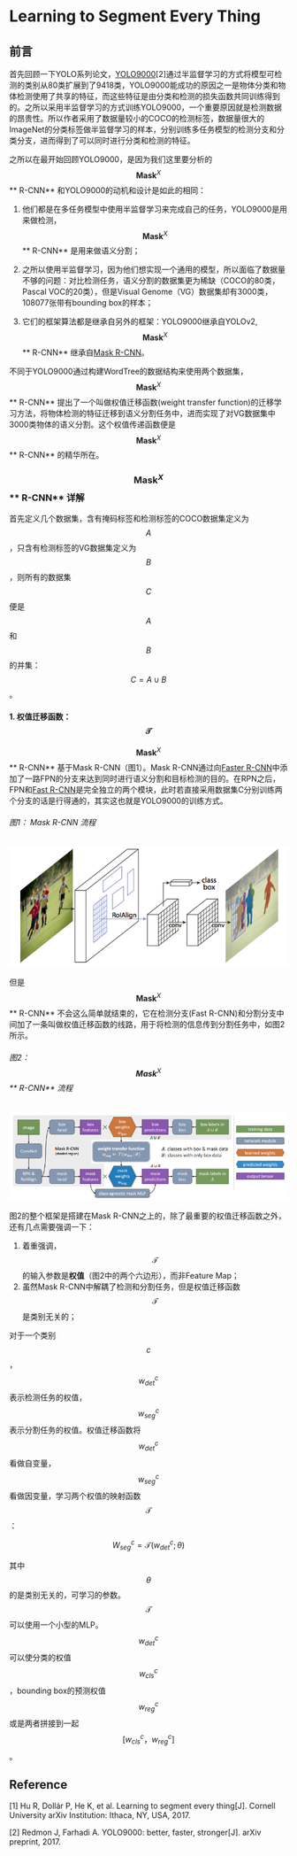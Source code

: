 # Learning to Segment Every Thing

## 前言

首先回顾一下YOLO系列论文，[YOLO9000](https://senliuy.gitbooks.io/advanced-deep-learning/content/chapter1/yolo9000-better-faster-stronger.html)\[2\]通过半监督学习的方式将模型可检测的类别从80类扩展到了9418类，YOLO9000能成功的原因之一是物体分类和物体检测使用了共享的特征，而这些特征是由分类和检测的损失函数共同训练得到的。之所以采用半监督学习的方式训练YOLO9000，一个重要原因就是检测数据的昂贵性。所以作者采用了数据量较小的COCO的检测标签，数据量很大的ImageNet的分类标签做半监督学习的样本，分别训练多任务模型的检测分支和分类分支，进而得到了可以同时进行分类和检测的特征。

之所以在最开始回顾YOLO9000，是因为我们这里要分析的$$\mathbf{Mask}^X$$** R-CNN** 和YOLO9000的动机和设计是如此的相同：

1. 他们都是在多任务模型中使用半监督学习来完成自己的任务，YOLO9000是用来做检测，$$\mathbf{Mask}^X$$** R-CNN** 是用来做语义分割；

2. 之所以使用半监督学习，因为他们想实现一个通用的模型，所以面临了数据量不够的问题：对比检测任务，语义分割的数据集更为稀缺（COCO的80类，Pascal VOC的20类），但是Visual Genome（VG）数据集却有3000类，108077张带有bounding box的样本；

3. 它们的框架算法都是继承自另外的框架：YOLO9000继承自YOLOv2, $$\mathbf{Mask}^X$$** R-CNN** 继承自[Mask R-CNN](https://senliuy.gitbooks.io/advanced-deep-learning/content/chapter1/mask-r-cnn.html)。

不同于YOLO9000通过构建WordTree的数据结构来使用两个数据集，$$\mathbf{Mask}^X$$** R-CNN** 提出了一个叫做权值迁移函数\(weight transfer function\)的迁移学习方法，将物体检测的特征迁移到语义分割任务中，进而实现了对VG数据集中3000类物体的语义分割。这个权值传递函数便是$$\mathbf{Mask}^X$$** R-CNN** 的精华所在。

### $$\mathbf{Mask}^X$$** R-CNN** 详解

首先定义几个数据集，含有掩码标签和检测标签的COCO数据集定义为$$A$$，只含有检测标签的VG数据集定义为$$B$$，则所有的数据集$$C$$便是$$A$$和$$B$$的并集：$$C=A\cup B$$。

#### 1. 权值迁移函数：$$\mathcal{T}$$

$$\mathbf{Mask}^X$$** R-CNN** 基于Mask R-CNN（图1）。Mask R-CNN通过向[Faster R-CNN](https://senliuy.gitbooks.io/advanced-deep-learning/content/chapter1/faster-r-cnn-towards-real-time-object-detection-with-region-proposal-networks.html)中添加了一路FPN的分支来达到同时进行语义分割和目标检测的目的。在RPN之后，FPN和[Fast R-CNN](https://senliuy.gitbooks.io/advanced-deep-learning/content/chapter1/fast-r-cnn.html)是完全独立的两个模块，此时若直接采用数据集C分别训练两个分支的话是行得通的，其实这也就是YOLO9000的训练方式。

###### 图1： Mask R-CNN 流程

![](/assets/Mask_R-CNN_1.png)

但是$$\mathbf{Mask}^X$$** R-CNN** 不会这么简单就结束的，它在检测分支\(Fast R-CNN\)和分割分支中间加了一条叫做权值迁移函数的线路，用于将检测的信息传到分割任务中，如图2所示。

###### 图2： $$\mathbf{Mask}^X$$** R-CNN** 流程

![](/assets/MaskX_RCNN.png)

图2的整个框架是搭建在Mask R-CNN之上的，除了最重要的权值迁移函数之外，还有几点需要强调一下：

1. 着重强调，$$\mathcal{T}$$ 的输入参数是**权值**（图2中的两个六边形），而非Feature Map；
2. 虽然Mask R-CNN中解耦了检测和分割任务，但是权值迁移函数$$\mathcal{T}$$是类别无关的；

对于一个类别$$c$$，$$w_{det}^c$$表示检测任务的权值，$$w_{seg}^c$$表示分割任务的权值。权值迁移函数将$$w_{det}^c$$看做自变量，$$w_{seg}^c$$看做因变量，学习两个权值的映射函数$$\mathcal{T}$$：


$$
W_{seg}^c = \mathcal{T}(w_{det}^c; \theta)
$$


其中$$\theta$$的是类别无关的，可学习的参数。$$\mathcal{T}$$ 可以使用一个小型的MLP。$$w_{det}^c$$可以使分类的权值$$w_{cls}^c$$，bounding box的预测权值$$w_{reg}^c$$或是两者拼接到一起$$[w_{cls}^c，w_{reg}^c]$$。

## Reference

\[1\] Hu R, Dollár P, He K, et al. Learning to segment every thing\[J\]. Cornell University arXiv Institution: Ithaca, NY, USA, 2017.

\[2\] Redmon J, Farhadi A. YOLO9000: better, faster, stronger\[J\]. arXiv preprint, 2017.

